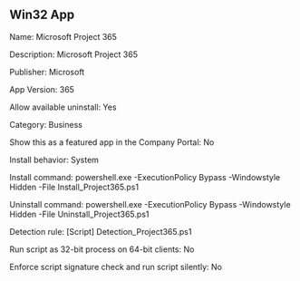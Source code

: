 ## Win32 App

Name: Microsoft Project 365

Description: Microsoft Project 365

Publisher: Microsoft

App Version: 365

Allow available uninstall: Yes

Category: Business

Show this as a featured app in the Company Portal: No

Install behavior: System

Install command: powershell.exe -ExecutionPolicy Bypass -Windowstyle Hidden -File Install_Project365.ps1

Uninstall command: powershell.exe -ExecutionPolicy Bypass -Windowstyle Hidden -File Uninstall_Project365.ps1

Detection rule: [Script] Detection_Project365.ps1

Run script as 32-bit process on 64-bit clients: No

Enforce script signature check and run script silently: No




